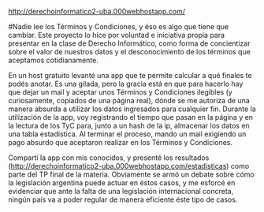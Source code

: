 http://derechoinformatico2-uba.000webhostapp.com/

#Nadie lee los Términos y Condiciones, y éso es algo que tiene que cambiar. 
Este proyecto lo hice por voluntad e iniciativa propia para presentar en la clase de Derecho Informático, como forma de concientizar sobre el valor de nuestros datos y el desconocimiento de los términos que aceptamos cotidianamente.

En un host gratuito levanté una app que te permite calcular a qué finales te podés anotar. Es una gilada, pero la gracia está en que para hacerlo hay que dejar un mail y aceptar unos Términos y Condiciones ilegibles (y curiosamente, copiados de una página real), dónde se me autoriza de una manera absurda a utilizar los datos ingresados para cualquier fin.
Durante la utilización de la app, voy registrando el tiempo que pasan en la página y en la lectura de los TyC para, junto a un hash de la ip, almacenar los datos en una tabla estadística.
Al terminar el proceso, mando un mail exigiendo un pago absurdo que aceptaron realizar en los Términos y Condiciones.

Compartí la app con mis conocidos, y presenté los resultados (http://derechoinformatico2-uba.000webhostapp.com/estadisticas) como parte del TP final de la materia.
Obviamente se armó un debate sobre cómo la legislación argentina puede actuar en éstos casos, y me esforcé en evidenciar que ante la falta de una legislación internacional concreta, ningún país va a poder regular de manera eficiente éste tipo de casos.
